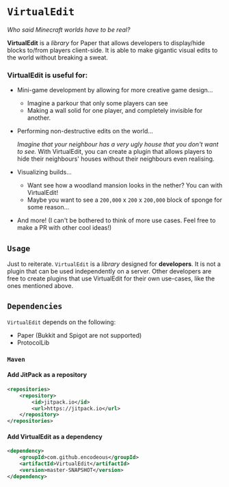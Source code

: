 # `VirtualEdit`

*Who said Minecraft worlds have to be real?*

**VirtualEdit** is a *library* for Paper that allows developers to display/hide blocks to/from players client-side. It is able to make gigantic visual edits to the world without breaking a sweat.

### VirtualEdit is useful for:
* Mini-game development by allowing for more creative game design...

    - Imagine a parkour that only some players can see
    - Making a wall solid for one player, and completely invisible for another.
* Performing non-destructive edits on the world...

    *Imagine that your neighbour has a very ugly house that you don't want to see.* With VirtualEdit, you can create a plugin that allows players to hide their neighbours' houses without their neighbours even realising. 
* Visualizing builds...

  - Want see how a woodland mansion looks in the nether? You can with VirtualEdit!
  - Maybe you want to see a `200,000` x `200` x `200,000` block of sponge for some reason...
* And more! (I can't be bothered to think of more use cases. Feel free to make a PR with other cool ideas!)

## `Usage`

Just to reiterate. `VirtualEdit` is a *library* designed for **developers**. It is not a plugin that can be used independently on a server. Other developers are free to create plugins that use VirtualEdit for their own use-cases, like the ones mentioned above.

## `Dependencies`

`VirtualEdit` depends on the following:
- Paper (Bukkit and Spigot are not supported)
- ProtocolLib

### `Maven`

#### Add JitPack as a repository

```xml
<repositories>
	<repository>
	    <id>jitpack.io</id>
	    <url>https://jitpack.io</url>
	</repository>
</repositories>
```

#### Add VirtualEdit as a dependency
```xml
<dependency>
    <groupId>com.github.encodeous</groupId>
    <artifactId>VirtualEdit</artifactId>
    <version>master-SNAPSHOT</version>
</dependency>
```